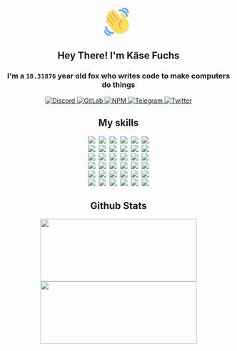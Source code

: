 <div><p align=center><img src=./resources/images/wave.gif width=64px height=64px></p><h2 align=center>Hey There! I'm Käse Fuchs</h2><h3 align=center>I'm a <code>18.31876</code> year old fox who writes code to make computers do things</h3><p align=center><a href=https://discord.com/users/507526681125322772><img alt=Discord src="https://img.shields.io/badge/Discord-5865F2?logo=discord&logoColor=white&style=flat-square#088697b730455abcfb6f1545993ba6ae"> </a><a href=https://gitlab.com/kasefuchs><img alt=GitLab src="https://img.shields.io/badge/GitLab-330F63?logo=gitlab&logoColor=white&style=flat-square#088697b730455abcfb6f1545993ba6ae"> </a><a href=https://npmjs.com/~kasefuchs><img alt=NPM src="https://img.shields.io/badge/NPM-CB3837?logo=npm&logoColor=white&style=flat-square#088697b730455abcfb6f1545993ba6ae"> </a><a href=https://t.me/kasefuchs><img alt=Telegram src="https://img.shields.io/badge/Telegram-2CA5E0?logo=telegram&logoColor=white&style=flat-square#088697b730455abcfb6f1545993ba6ae"> </a><a href=https://twitter.com/kasefuchs><img alt=Twitter src="https://img.shields.io/badge/Twitter-1DA1F2?logo=twitter&logoColor=white&style=flat-square#088697b730455abcfb6f1545993ba6ae"></a></p><h2 align=center>My skills</h2><p align=center><a href=https://aws.amazon.com/ ><picture><source srcset="https://skillicons.dev/icons?i=aws&theme=dark#088697b730455abcfb6f1545993ba6ae" media="(prefers-color-scheme: dark)"><source srcset="https://skillicons.dev/icons?i=aws&theme=light#088697b730455abcfb6f1545993ba6ae" media="(prefers-color-scheme: light), (prefers-color-scheme: no-preference)"><img src="https://skillicons.dev/icons?i=aws&theme=light#088697b730455abcfb6f1545993ba6ae"></picture></a>&nbsp;&nbsp;<a href=https://en.wikipedia.org/wiki/Bash_(Unix_shell)><picture><source srcset="https://skillicons.dev/icons?i=bash&theme=dark#088697b730455abcfb6f1545993ba6ae" media="(prefers-color-scheme: dark)"><source srcset="https://skillicons.dev/icons?i=bash&theme=light#088697b730455abcfb6f1545993ba6ae" media="(prefers-color-scheme: light), (prefers-color-scheme: no-preference)"><img src="https://skillicons.dev/icons?i=bash&theme=light#088697b730455abcfb6f1545993ba6ae"></picture></a>&nbsp;&nbsp;<a href=https://discord.com/developers/docs><picture><source srcset="https://skillicons.dev/icons?i=bots&theme=dark#088697b730455abcfb6f1545993ba6ae" media="(prefers-color-scheme: dark)"><source srcset="https://skillicons.dev/icons?i=bots&theme=light#088697b730455abcfb6f1545993ba6ae" media="(prefers-color-scheme: light), (prefers-color-scheme: no-preference)"><img src="https://skillicons.dev/icons?i=bots&theme=light#088697b730455abcfb6f1545993ba6ae"></picture></a>&nbsp;&nbsp;<a href=https://www.cloudflare.com/ ><picture><source srcset="https://skillicons.dev/icons?i=cloudflare&theme=dark#088697b730455abcfb6f1545993ba6ae" media="(prefers-color-scheme: dark)"><source srcset="https://skillicons.dev/icons?i=cloudflare&theme=light#088697b730455abcfb6f1545993ba6ae" media="(prefers-color-scheme: light), (prefers-color-scheme: no-preference)"><img src="https://skillicons.dev/icons?i=cloudflare&theme=light#088697b730455abcfb6f1545993ba6ae"></picture></a>&nbsp;&nbsp;<a href=https://en.wikipedia.org/wiki/CSS><picture><source srcset="https://skillicons.dev/icons?i=css&theme=dark#088697b730455abcfb6f1545993ba6ae" media="(prefers-color-scheme: dark)"><source srcset="https://skillicons.dev/icons?i=css&theme=light#088697b730455abcfb6f1545993ba6ae" media="(prefers-color-scheme: light), (prefers-color-scheme: no-preference)"><img src="https://skillicons.dev/icons?i=css&theme=light#088697b730455abcfb6f1545993ba6ae"></picture></a>&nbsp;&nbsp;<a href=https://www.docker.com/ ><picture><source srcset="https://skillicons.dev/icons?i=docker&theme=dark#088697b730455abcfb6f1545993ba6ae" media="(prefers-color-scheme: dark)"><source srcset="https://skillicons.dev/icons?i=docker&theme=light#088697b730455abcfb6f1545993ba6ae" media="(prefers-color-scheme: light), (prefers-color-scheme: no-preference)"><img src="https://skillicons.dev/icons?i=docker&theme=light#088697b730455abcfb6f1545993ba6ae"></picture></a><br><a href=https://www.electronjs.org/ ><picture><source srcset="https://skillicons.dev/icons?i=electron&theme=dark#088697b730455abcfb6f1545993ba6ae" media="(prefers-color-scheme: dark)"><source srcset="https://skillicons.dev/icons?i=electron&theme=light#088697b730455abcfb6f1545993ba6ae" media="(prefers-color-scheme: light), (prefers-color-scheme: no-preference)"><img src="https://skillicons.dev/icons?i=electron&theme=light#088697b730455abcfb6f1545993ba6ae"></picture></a>&nbsp;&nbsp;<a href=https://expressjs.com/ ><picture><source srcset="https://skillicons.dev/icons?i=express&theme=dark#088697b730455abcfb6f1545993ba6ae" media="(prefers-color-scheme: dark)"><source srcset="https://skillicons.dev/icons?i=express&theme=light#088697b730455abcfb6f1545993ba6ae" media="(prefers-color-scheme: light), (prefers-color-scheme: no-preference)"><img src="https://skillicons.dev/icons?i=express&theme=light#088697b730455abcfb6f1545993ba6ae"></picture></a>&nbsp;&nbsp;<a href=https://www.figma.com/ ><picture><source srcset="https://skillicons.dev/icons?i=figma&theme=dark#088697b730455abcfb6f1545993ba6ae" media="(prefers-color-scheme: dark)"><source srcset="https://skillicons.dev/icons?i=figma&theme=light#088697b730455abcfb6f1545993ba6ae" media="(prefers-color-scheme: light), (prefers-color-scheme: no-preference)"><img src="https://skillicons.dev/icons?i=figma&theme=light#088697b730455abcfb6f1545993ba6ae"></picture></a>&nbsp;&nbsp;<a href=https://firebase.google.com/ ><picture><source srcset="https://skillicons.dev/icons?i=firebase&theme=dark#088697b730455abcfb6f1545993ba6ae" media="(prefers-color-scheme: dark)"><source srcset="https://skillicons.dev/icons?i=firebase&theme=light#088697b730455abcfb6f1545993ba6ae" media="(prefers-color-scheme: light), (prefers-color-scheme: no-preference)"><img src="https://skillicons.dev/icons?i=firebase&theme=light#088697b730455abcfb6f1545993ba6ae"></picture></a>&nbsp;&nbsp;<a href=https://flask.palletsprojects.com/ ><picture><source srcset="https://skillicons.dev/icons?i=flask&theme=dark#088697b730455abcfb6f1545993ba6ae" media="(prefers-color-scheme: dark)"><source srcset="https://skillicons.dev/icons?i=flask&theme=light#088697b730455abcfb6f1545993ba6ae" media="(prefers-color-scheme: light), (prefers-color-scheme: no-preference)"><img src="https://skillicons.dev/icons?i=flask&theme=light#088697b730455abcfb6f1545993ba6ae"></picture></a>&nbsp;&nbsp;<a href=https://cloud.google.com/ ><picture><source srcset="https://skillicons.dev/icons?i=gcp&theme=dark#088697b730455abcfb6f1545993ba6ae" media="(prefers-color-scheme: dark)"><source srcset="https://skillicons.dev/icons?i=gcp&theme=light#088697b730455abcfb6f1545993ba6ae" media="(prefers-color-scheme: light), (prefers-color-scheme: no-preference)"><img src="https://skillicons.dev/icons?i=gcp&theme=light#088697b730455abcfb6f1545993ba6ae"></picture></a><br><a href=https://git-scm.com/ ><picture><source srcset="https://skillicons.dev/icons?i=git&theme=dark#088697b730455abcfb6f1545993ba6ae" media="(prefers-color-scheme: dark)"><source srcset="https://skillicons.dev/icons?i=git&theme=light#088697b730455abcfb6f1545993ba6ae" media="(prefers-color-scheme: light), (prefers-color-scheme: no-preference)"><img src="https://skillicons.dev/icons?i=git&theme=light#088697b730455abcfb6f1545993ba6ae"></picture></a>&nbsp;&nbsp;<a href=https://github.com/ ><picture><source srcset="https://skillicons.dev/icons?i=github&theme=dark#088697b730455abcfb6f1545993ba6ae" media="(prefers-color-scheme: dark)"><source srcset="https://skillicons.dev/icons?i=github&theme=light#088697b730455abcfb6f1545993ba6ae" media="(prefers-color-scheme: light), (prefers-color-scheme: no-preference)"><img src="https://skillicons.dev/icons?i=github&theme=light#088697b730455abcfb6f1545993ba6ae"></picture></a>&nbsp;&nbsp;<a href=https://gitlab.com/ ><picture><source srcset="https://skillicons.dev/icons?i=gitlab&theme=dark#088697b730455abcfb6f1545993ba6ae" media="(prefers-color-scheme: dark)"><source srcset="https://skillicons.dev/icons?i=gitlab&theme=light#088697b730455abcfb6f1545993ba6ae" media="(prefers-color-scheme: light), (prefers-color-scheme: no-preference)"><img src="https://skillicons.dev/icons?i=gitlab&theme=light#088697b730455abcfb6f1545993ba6ae"></picture></a>&nbsp;&nbsp;<a href=https://www.heroku.com/ ><picture><source srcset="https://skillicons.dev/icons?i=heroku&theme=dark#088697b730455abcfb6f1545993ba6ae" media="(prefers-color-scheme: dark)"><source srcset="https://skillicons.dev/icons?i=heroku&theme=light#088697b730455abcfb6f1545993ba6ae" media="(prefers-color-scheme: light), (prefers-color-scheme: no-preference)"><img src="https://skillicons.dev/icons?i=heroku&theme=light#088697b730455abcfb6f1545993ba6ae"></picture></a>&nbsp;&nbsp;<a href=https://en.wikipedia.org/wiki/HTML><picture><source srcset="https://skillicons.dev/icons?i=html&theme=dark#088697b730455abcfb6f1545993ba6ae" media="(prefers-color-scheme: dark)"><source srcset="https://skillicons.dev/icons?i=html&theme=light#088697b730455abcfb6f1545993ba6ae" media="(prefers-color-scheme: light), (prefers-color-scheme: no-preference)"><img src="https://skillicons.dev/icons?i=html&theme=light#088697b730455abcfb6f1545993ba6ae"></picture></a>&nbsp;&nbsp;<a href=https://en.wikipedia.org/wiki/JavaScript><picture><source srcset="https://skillicons.dev/icons?i=js&theme=dark#088697b730455abcfb6f1545993ba6ae" media="(prefers-color-scheme: dark)"><source srcset="https://skillicons.dev/icons?i=js&theme=light#088697b730455abcfb6f1545993ba6ae" media="(prefers-color-scheme: light), (prefers-color-scheme: no-preference)"><img src="https://skillicons.dev/icons?i=js&theme=light#088697b730455abcfb6f1545993ba6ae"></picture></a><br><a href=https://en.wikipedia.org/wiki/Linux><picture><source srcset="https://skillicons.dev/icons?i=linux&theme=dark#088697b730455abcfb6f1545993ba6ae" media="(prefers-color-scheme: dark)"><source srcset="https://skillicons.dev/icons?i=linux&theme=light#088697b730455abcfb6f1545993ba6ae" media="(prefers-color-scheme: light), (prefers-color-scheme: no-preference)"><img src="https://skillicons.dev/icons?i=linux&theme=light#088697b730455abcfb6f1545993ba6ae"></picture></a>&nbsp;&nbsp;<a href=https://mui.com/ ><picture><source srcset="https://skillicons.dev/icons?i=materialui&theme=dark#088697b730455abcfb6f1545993ba6ae" media="(prefers-color-scheme: dark)"><source srcset="https://skillicons.dev/icons?i=materialui&theme=light#088697b730455abcfb6f1545993ba6ae" media="(prefers-color-scheme: light), (prefers-color-scheme: no-preference)"><img src="https://skillicons.dev/icons?i=materialui&theme=light#088697b730455abcfb6f1545993ba6ae"></picture></a>&nbsp;&nbsp;<a href=https://en.wikipedia.org/wiki/Markdown><picture><source srcset="https://skillicons.dev/icons?i=md&theme=dark#088697b730455abcfb6f1545993ba6ae" media="(prefers-color-scheme: dark)"><source srcset="https://skillicons.dev/icons?i=md&theme=light#088697b730455abcfb6f1545993ba6ae" media="(prefers-color-scheme: light), (prefers-color-scheme: no-preference)"><img src="https://skillicons.dev/icons?i=md&theme=light#088697b730455abcfb6f1545993ba6ae"></picture></a>&nbsp;&nbsp;<a href=https://www.mongodb.com/ ><picture><source srcset="https://skillicons.dev/icons?i=mongodb&theme=dark#088697b730455abcfb6f1545993ba6ae" media="(prefers-color-scheme: dark)"><source srcset="https://skillicons.dev/icons?i=mongodb&theme=light#088697b730455abcfb6f1545993ba6ae" media="(prefers-color-scheme: light), (prefers-color-scheme: no-preference)"><img src="https://skillicons.dev/icons?i=mongodb&theme=light#088697b730455abcfb6f1545993ba6ae"></picture></a>&nbsp;&nbsp;<a href=https://www.mysql.com/ ><picture><source srcset="https://skillicons.dev/icons?i=mysql&theme=dark#088697b730455abcfb6f1545993ba6ae" media="(prefers-color-scheme: dark)"><source srcset="https://skillicons.dev/icons?i=mysql&theme=light#088697b730455abcfb6f1545993ba6ae" media="(prefers-color-scheme: light), (prefers-color-scheme: no-preference)"><img src="https://skillicons.dev/icons?i=mysql&theme=light#088697b730455abcfb6f1545993ba6ae"></picture></a>&nbsp;&nbsp;<a href=https://nextjs.org/ ><picture><source srcset="https://skillicons.dev/icons?i=nextjs&theme=dark#088697b730455abcfb6f1545993ba6ae" media="(prefers-color-scheme: dark)"><source srcset="https://skillicons.dev/icons?i=nextjs&theme=light#088697b730455abcfb6f1545993ba6ae" media="(prefers-color-scheme: light), (prefers-color-scheme: no-preference)"><img src="https://skillicons.dev/icons?i=nextjs&theme=light#088697b730455abcfb6f1545993ba6ae"></picture></a><br><a href=https://nodejs.org/en/ ><picture><source srcset="https://skillicons.dev/icons?i=nodejs&theme=dark#088697b730455abcfb6f1545993ba6ae" media="(prefers-color-scheme: dark)"><source srcset="https://skillicons.dev/icons?i=nodejs&theme=light#088697b730455abcfb6f1545993ba6ae" media="(prefers-color-scheme: light), (prefers-color-scheme: no-preference)"><img src="https://skillicons.dev/icons?i=nodejs&theme=light#088697b730455abcfb6f1545993ba6ae"></picture></a>&nbsp;&nbsp;<a href=https://www.postgresql.org/ ><picture><source srcset="https://skillicons.dev/icons?i=postgres&theme=dark#088697b730455abcfb6f1545993ba6ae" media="(prefers-color-scheme: dark)"><source srcset="https://skillicons.dev/icons?i=postgres&theme=light#088697b730455abcfb6f1545993ba6ae" media="(prefers-color-scheme: light), (prefers-color-scheme: no-preference)"><img src="https://skillicons.dev/icons?i=postgres&theme=light#088697b730455abcfb6f1545993ba6ae"></picture></a>&nbsp;&nbsp;<a href=https://learn.microsoft.com/en-us/powershell/ ><picture><source srcset="https://skillicons.dev/icons?i=powershell&theme=dark#088697b730455abcfb6f1545993ba6ae" media="(prefers-color-scheme: dark)"><source srcset="https://skillicons.dev/icons?i=powershell&theme=light#088697b730455abcfb6f1545993ba6ae" media="(prefers-color-scheme: light), (prefers-color-scheme: no-preference)"><img src="https://skillicons.dev/icons?i=powershell&theme=light#088697b730455abcfb6f1545993ba6ae"></picture></a>&nbsp;&nbsp;<a href=https://www.python.org/ ><picture><source srcset="https://skillicons.dev/icons?i=py&theme=dark#088697b730455abcfb6f1545993ba6ae" media="(prefers-color-scheme: dark)"><source srcset="https://skillicons.dev/icons?i=py&theme=light#088697b730455abcfb6f1545993ba6ae" media="(prefers-color-scheme: light), (prefers-color-scheme: no-preference)"><img src="https://skillicons.dev/icons?i=py&theme=light#088697b730455abcfb6f1545993ba6ae"></picture></a>&nbsp;&nbsp;<a href=https://www.raspberrypi.org/ ><picture><source srcset="https://skillicons.dev/icons?i=raspberrypi&theme=dark#088697b730455abcfb6f1545993ba6ae" media="(prefers-color-scheme: dark)"><source srcset="https://skillicons.dev/icons?i=raspberrypi&theme=light#088697b730455abcfb6f1545993ba6ae" media="(prefers-color-scheme: light), (prefers-color-scheme: no-preference)"><img src="https://skillicons.dev/icons?i=raspberrypi&theme=light#088697b730455abcfb6f1545993ba6ae"></picture></a>&nbsp;&nbsp;<a href=https://reactjs.org/ ><picture><source srcset="https://skillicons.dev/icons?i=react&theme=dark#088697b730455abcfb6f1545993ba6ae" media="(prefers-color-scheme: dark)"><source srcset="https://skillicons.dev/icons?i=react&theme=light#088697b730455abcfb6f1545993ba6ae" media="(prefers-color-scheme: light), (prefers-color-scheme: no-preference)"><img src="https://skillicons.dev/icons?i=react&theme=light#088697b730455abcfb6f1545993ba6ae"></picture></a><br><a href=https://redux.js.org/ ><picture><source srcset="https://skillicons.dev/icons?i=redux&theme=dark#088697b730455abcfb6f1545993ba6ae" media="(prefers-color-scheme: dark)"><source srcset="https://skillicons.dev/icons?i=redux&theme=light#088697b730455abcfb6f1545993ba6ae" media="(prefers-color-scheme: light), (prefers-color-scheme: no-preference)"><img src="https://skillicons.dev/icons?i=redux&theme=light#088697b730455abcfb6f1545993ba6ae"></picture></a>&nbsp;&nbsp;<a href=https://en.wikipedia.org/wiki/Regular_expression><picture><source srcset="https://skillicons.dev/icons?i=regex&theme=dark#088697b730455abcfb6f1545993ba6ae" media="(prefers-color-scheme: dark)"><source srcset="https://skillicons.dev/icons?i=regex&theme=light#088697b730455abcfb6f1545993ba6ae" media="(prefers-color-scheme: light), (prefers-color-scheme: no-preference)"><img src="https://skillicons.dev/icons?i=regex&theme=light#088697b730455abcfb6f1545993ba6ae"></picture></a>&nbsp;&nbsp;<a href=https://en.wikipedia.org/wiki/Sass_(stylesheet_language)><picture><source srcset="https://skillicons.dev/icons?i=sass&theme=dark#088697b730455abcfb6f1545993ba6ae" media="(prefers-color-scheme: dark)"><source srcset="https://skillicons.dev/icons?i=sass&theme=light#088697b730455abcfb6f1545993ba6ae" media="(prefers-color-scheme: light), (prefers-color-scheme: no-preference)"><img src="https://skillicons.dev/icons?i=sass&theme=light#088697b730455abcfb6f1545993ba6ae"></picture></a>&nbsp;&nbsp;<a href=https://www.typescriptlang.org/ ><picture><source srcset="https://skillicons.dev/icons?i=ts&theme=dark#088697b730455abcfb6f1545993ba6ae" media="(prefers-color-scheme: dark)"><source srcset="https://skillicons.dev/icons?i=ts&theme=light#088697b730455abcfb6f1545993ba6ae" media="(prefers-color-scheme: light), (prefers-color-scheme: no-preference)"><img src="https://skillicons.dev/icons?i=ts&theme=light#088697b730455abcfb6f1545993ba6ae"></picture></a>&nbsp;&nbsp;<a href=https://unity.com/ ><picture><source srcset="https://skillicons.dev/icons?i=unity&theme=dark#088697b730455abcfb6f1545993ba6ae" media="(prefers-color-scheme: dark)"><source srcset="https://skillicons.dev/icons?i=unity&theme=light#088697b730455abcfb6f1545993ba6ae" media="(prefers-color-scheme: light), (prefers-color-scheme: no-preference)"><img src="https://skillicons.dev/icons?i=unity&theme=light#088697b730455abcfb6f1545993ba6ae"></picture></a>&nbsp;&nbsp;<a href=https://workers.cloudflare.com/ ><picture><source srcset="https://skillicons.dev/icons?i=workers&theme=dark#088697b730455abcfb6f1545993ba6ae" media="(prefers-color-scheme: dark)"><source srcset="https://skillicons.dev/icons?i=workers&theme=light#088697b730455abcfb6f1545993ba6ae" media="(prefers-color-scheme: light), (prefers-color-scheme: no-preference)"><img src="https://skillicons.dev/icons?i=workers&theme=light#088697b730455abcfb6f1545993ba6ae"></picture></a><br></p><h2 align=center>Github Stats</h2><p align=center><picture><source srcset="https://github-readme-stats-kasefuchs.vercel.app/api/?count_private=true&hide_border=true&hide_rank=true&line_height=20&hide_title=true&username=Kasefuchs&theme=dark#088697b730455abcfb6f1545993ba6ae" media="(prefers-color-scheme: dark)"><source srcset="https://github-readme-stats-kasefuchs.vercel.app/api/?count_private=true&hide_border=true&hide_rank=true&line_height=20&hide_title=true&username=Kasefuchs&theme=light#088697b730455abcfb6f1545993ba6ae" media="(prefers-color-scheme: light), (prefers-color-scheme: no-preference)"><img align=middle width=350 height=140 src="https://github-readme-stats-kasefuchs.vercel.app/api/?count_private=true&hide_border=true&hide_rank=true&line_height=20&hide_title=true&username=Kasefuchs&theme=light#088697b730455abcfb6f1545993ba6ae"></picture><picture><source srcset="https://github-readme-stats-kasefuchs.vercel.app/api/top-langs/?count_private=true&hide_border=true&layout=compact&username=Kasefuchs&theme=dark#088697b730455abcfb6f1545993ba6ae" media="(prefers-color-scheme: dark)"><source srcset="https://github-readme-stats-kasefuchs.vercel.app/api/top-langs/?count_private=true&hide_border=true&layout=compact&username=Kasefuchs&theme=light#088697b730455abcfb6f1545993ba6ae" media="(prefers-color-scheme: light), (prefers-color-scheme: no-preference)"><img align=middle width=350 height=140 src="https://github-readme-stats-kasefuchs.vercel.app/api/top-langs/?count_private=true&hide_border=true&layout=compact&username=Kasefuchs&theme=light#088697b730455abcfb6f1545993ba6ae"></picture></p><img src="https://hit.yhype.me/github/profile?user_id=64592097#088697b730455abcfb6f1545993ba6ae" alt=""></div>